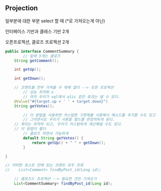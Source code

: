 ## Projection

일부분에 대한 부분 select 할 때 (*로 가져오는게 아닌)

인터페이스 기반과 클래스 기반 2개

오픈프로젝션, 클로즈 프로젝션 2개

```java
public interface CommentSummary {
		// 밑에 3개는 클로즈
    String getComment();

    int getUp();

    int getDown();

    // 코멘트를 전부 가져올 수 밖에 없다 --> 오픈 프로젝션
		// 성능 최적화 x 
		// 마치 우리가 sql에서 alis 같은 효과는 낼 수 있다.
    @Value("#{target.up + ' ' + target.down}")
    String getVotes();

		// 이 방법을 사용하면 커스텀한 구현체를 사용해서 메소드를 추가할 수도 있고 
		// 그러면서도 우리가 사용할 필드를 한정적하게 된다.
    // 쿼리는 최적하 되고, 우리가 커스텀하게 계산해낼 수도 있다.
    // 이 방법이 좋다
		// 클로즈 하면서 가능하게
		default String getVotes() {
			return getUp() + " " + getDown();
		}

}
```

```java
// 어떠한 포스트 안에 있는 코멘트 모두 조회
//    List<Comment> findByPost_id(Long id);

    // 클로즈드 프로젝션 --> 필요한 것만 가져오기
    List<CommentSummary> findByPost_id(Long id);
```
